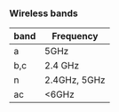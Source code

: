 ### Wireless bands

| band | Frequency |
| -- | -- |
| a | 5GHz |
| b,c | 2.4 GHz |
| n | 2.4GHz, 5GHz |
| ac | <6GHz |

